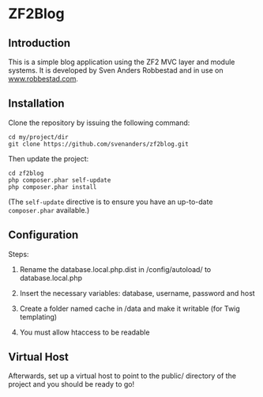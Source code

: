 ZF2Blog
=======================

Introduction
------------
This is a simple blog application using the ZF2 MVC layer and module
systems. It is developed by Sven Anders Robbestad and in use on www.robbestad.com.

Installation
------------

Clone the repository by issuing the following command:
    
    cd my/project/dir
    git clone https://github.com/svenanders/zf2blog.git

Then update the project:

    cd zf2blog 
    php composer.phar self-update
    php composer.phar install

(The `self-update` directive is to ensure you have an up-to-date `composer.phar` available.)

Configuration
--------------------

Steps:

1. Rename the database.local.php.dist in /config/autoload/ to database.local.php

2. Insert the necessary variables: database, username, password and host

3. Create a folder named cache in /data and make it writable (for Twig templating)

4. You must allow htaccess to be readable

Virtual Host
------------
Afterwards, set up a virtual host to point to the public/ directory of the
project and you should be ready to go!
